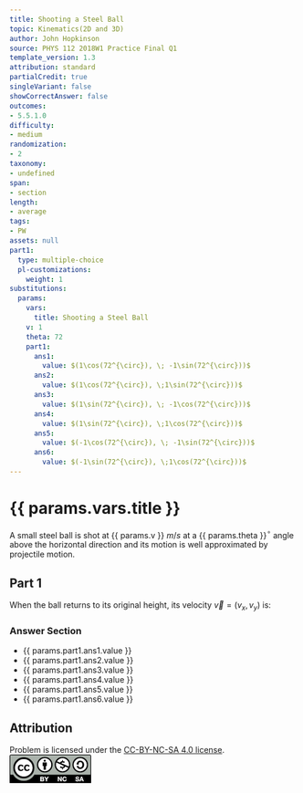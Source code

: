 ```yaml
---
title: Shooting a Steel Ball
topic: Kinematics(2D and 3D)
author: John Hopkinson
source: PHYS 112 2018W1 Practice Final Q1
template_version: 1.3
attribution: standard
partialCredit: true
singleVariant: false
showCorrectAnswer: false
outcomes:
- 5.5.1.0
difficulty:
- medium
randomization:
- 2
taxonomy:
- undefined
span:
- section
length:
- average
tags:
- PW
assets: null
part1:
  type: multiple-choice
  pl-customizations:
    weight: 1
substitutions:
  params:
    vars:
      title: Shooting a Steel Ball
    v: 1
    theta: 72
    part1:
      ans1:
        value: $(1\cos(72^{\circ}), \; -1\sin(72^{\circ}))$
      ans2:
        value: $(1\cos(72^{\circ}), \;1\sin(72^{\circ}))$
      ans3:
        value: $(1\sin(72^{\circ}), \; -1\cos(72^{\circ}))$
      ans4:
        value: $(1\sin(72^{\circ}), \;1\cos(72^{\circ}))$
      ans5:
        value: $(-1\cos(72^{\circ}), \; -1\sin(72^{\circ}))$
      ans6:
        value: $(-1\sin(72^{\circ}), \;1\cos(72^{\circ}))$
---
```

# {{ params.vars.title }}
A small steel ball is shot at {{ params.v }} $m/s$ at a {{ params.theta }}$^{\circ}$ angle above the horizontal direction and its motion is well approximated by projectile motion.

## Part 1

When the ball returns to its original height, its velocity $\overrightarrow{v} = (v_x, v_y)$ is:

### Answer Section

- {{ params.part1.ans1.value }}
- {{ params.part1.ans2.value }}
- {{ params.part1.ans3.value }}
- {{ params.part1.ans4.value }}
- {{ params.part1.ans5.value }}
- {{ params.part1.ans6.value }}

## Attribution

Problem is licensed under the [CC-BY-NC-SA 4.0 license](https://creativecommons.org/licenses/by-nc-sa/4.0/).<br> ![The Creative Commons 4.0 license requiring attribution-BY, non-commercial-NC, and share-alike-SA license.](https://raw.githubusercontent.com/firasm/bits/master/by-nc-sa.png)